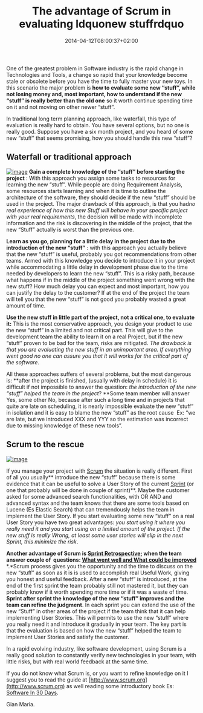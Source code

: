 ﻿---
title: "The advantage of Scrum in evaluating ldquonew stuffrdquo"
description: ""
date: 2014-04-12T08:00:37+02:00
draft: false
tags: [Scrum]
categories: [Agile]
---
One of the greatest problem in Software industry is the rapid change in Technologies and Tools, a change so rapid that your knowledge become stale or obsolete before you have the time to fully master your new toys. In this scenario the major problem is  **how to evaluate some new “stuff”, while not losing money and, most important, how to understand if the new “stuff” is really  better than the old one** so it worth continue spending time on it and not moving on other newer “stuff”.

In traditional long term planning approach, like waterfall, this type of evaluation is really hard to obtain. You have several options, but no one is really good. Suppose you have a six month project, and you heard of some new “stuff” that seems promising, how you should handle this new “stuff”?

## Waterfall or traditional approach

[![image](http://www.codewrecks.com/blog/wp-content/uploads/2014/04/image_thumb1.png "image")](http://www.codewrecks.com/blog/wp-content/uploads/2014/04/image1.png) **Gain a complete knowledge of the “stuff” before starting the project** : With this approach you assign some tasks to resources for learning the new “stuff”. While people are doing Requirement Analysis, some resources starts learning and when it is time to outline the architecture of the software, they should decide if the new “stuff” should be used in the project. The major drawback of this approach, is that you had*no real experience of how this new Stuff will behave in your specific project with your real requirements*, the decision will be made with incomplete information and the risk is discovering in the middle of the project, that the new “Stuff” actually is worst than the previous one.

 **Learn as you go, planning for a little delay in the project due to the introduction of the new “stuff”** : with this approach you actually believe that the new “stuff” is useful, probably you got recommendations from other teams. Armed with this knowledge you decide to introduce it in your project while accommodating a little delay in development phase due to the time needed by developers to learn the new “stuff”. This is a risky path, because what happens if in the middle of the project something went wrong with the new stuff? How much delay you can expect and most important, how you can justify the delay to the customer? If at the end of the project the team will tell you that the new “stuff” is not good you probably wasted a great amount of time.

 **Use the new stuff in little part of the project, not a critical one, to evaluate it:** This is the most conservative approach, you design your product to use the new “stuff” in a limited and not critical part. This will give to the development team the ability to learn it on a real Project, but if the new “stuff” proven to be bad for the team, risks are mitigated. *The drawback is that you are evaluating the new stuff in an unimportant area. If everything went good no one can assure you that it will works for the critical part of the software*.

All these approaches suffers of several problems, but the most dangerous is: **after the project is finished, (usually with delay in schedule) it is difficult if not impossible to answer the question: *the introduction of the new “stuff” helped the team in the project*? **Some team member will answer Yes, some other No, because after such a long time and in projects that quite are late on scheduling, it is nearly impossible evaluate the new “stuff” in isolation and it is easy to blame the new “stuff” as the root cause  Ex: “we are late, but we introduced XXX and YYY so the estimation was incorrect due to missing knowledge of these new tools”.

## Scrum to the rescue

[![image](http://www.codewrecks.com/blog/wp-content/uploads/2014/04/image_thumb2.png "image")](http://www.codewrecks.com/blog/wp-content/uploads/2014/04/image2.png)

If you manage your project with [Scrum](http://scrum.org/) the situation is really different. First of all you usually** introduce the new “stuff” because there is some evidence that it can be useful to solve a User Story of the current [Sprint](https://www.scrum.org/Resources/Scrum-Glossary) (or one that probably will be done in couple of sprint)**. Maybe the customer asked for some advanced search functionalities, with OR AND and advanced syntax and the team knows that there are some tools based on Lucene (Es Elastic Search) that can tremendously helps the team in implement the User Story. If you start evaluating some new “stuff” on a real User Story you have two great advantages: *you start using it where you really need it and you start using on a limited amount of the project. If the new stuff is really Wrong, at least some user stories will slip in the next Sprint, this minimize the risk*.

 **Another advantage of Scrum is [Sprint Retrospective](https://www.scrum.org/Resources/Scrum-Glossary); when the team answer couple of  questions: [What went well and What could be improved](https://www.scrum.org/About/All-Articles/articleType/Search/Search/retrospective)** *.*Scrum process gives you the opportunity and the time to discuss on the new “stuff” as soon as it is is used to accomplish real Useful Work, giving you honest and useful feedback. After a new “stuff” is introduced, at the end of the first sprint the team probably still not mastered it, but they can probably know if it worth spending more time or if it was a waste of time.  **Sprint after sprint the knowledge of the new “stuff” improves and the team can refine the judgment**. In each sprint you can extend the use of the new “Stuff” in other areas of the project if the team think that it can help implementing User Stories. This will permits to use the new “stuff” where you really need it and introduce it gradually in your team. The key part is that the evaluation is based on how the new “stuff” helped the team to implement User Stories and satisfy the customer.

In a rapid evolving industry, like software development, using Scrum is a really good solution to constantly verify new technologies in your team, with little risks, but with real world feedback at the same time.

If you do not know what Scrum is, or you want to refine knowledge on it I suggest you to read the guide at [http://www.scrum.org](http://www.scrum.org) as well reading some introductory book Es: [Software In 30 Days](http://www.amazon.com/Software-30-Days-Customers-Competitors/dp/1118206665/ref=sr_1_1?ie=UTF8&amp;qid=1397296101&amp;sr=8-1&amp;keywords=software+in+30+days).

Gian Maria.

